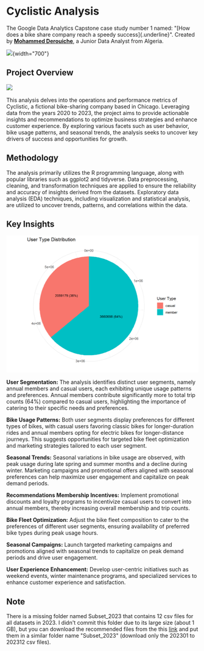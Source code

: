 # Cyclistic Analysis

The Google Data Analytics Capstone case study number 1 named: "[How does a bike share company reach a speedy success]{.underline}". Created by [**Mohammed Derouiche**](https://www.linkedin.com/in/mohammed-derouiche-8958b425a), a Junior Data Analyst from Algeria.

![](https://images.credly.com/images/d41de2b7-cbc2-47ec-bcf1-ebecbe83872f/GCC_badge_DA_1000x1000.png){width="700"}

## Project Overview

![](https://miro.medium.com/v2/resize:fit:793/1*RIRe2uwWvkKFHzB43UpYKg.png)

This analysis delves into the operations and performance metrics of Cyclistic, a fictional bike-sharing company based in Chicago. Leveraging data from the years 2020 to 2023, the project aims to provide actionable insights and recommendations to optimize business strategies and enhance customer experience. By exploring various facets such as user behavior, bike usage patterns, and seasonal trends, the analysis seeks to uncover key drivers of success and opportunities for growth.

## Methodology

The analysis primarily utilizes the R programming language, along with popular libraries such as ggplot2 and tidyverse. Data preprocessing, cleaning, and transformation techniques are applied to ensure the reliability and accuracy of insights derived from the datasets. Exploratory data analysis (EDA) techniques, including visualization and statistical analysis, are utilized to uncover trends, patterns, and correlations within the data.

## Key Insights

![](images/download.png)

**User Segmentation:** The analysis identifies distinct user segments, namely annual members and casual users, each exhibiting unique usage patterns and preferences. Annual members contribute significantly more to total trip counts (64%) compared to casual users, highlighting the importance of catering to their specific needs and preferences.

**Bike Usage Patterns:** Both user segments display preferences for different types of bikes, with casual users favoring classic bikes for longer-duration rides and annual members opting for electric bikes for longer-distance journeys. This suggests opportunities for targeted bike fleet optimization and marketing strategies tailored to each user segment.

**Seasonal Trends:** Seasonal variations in bike usage are observed, with peak usage during late spring and summer months and a decline during winter. Marketing campaigns and promotional offers aligned with seasonal preferences can help maximize user engagement and capitalize on peak demand periods.

**Recommendations Membership Incentives:** Implement promotional discounts and loyalty programs to incentivize casual users to convert into annual members, thereby increasing overall membership and trip counts.

**Bike Fleet Optimization:** Adjust the bike fleet composition to cater to the preferences of different user segments, ensuring availability of preferred bike types during peak usage hours.

**Seasonal Campaigns:** Launch targeted marketing campaigns and promotions aligned with seasonal trends to capitalize on peak demand periods and drive user engagement.

**User Experience Enhancement:** Develop user-centric initiatives such as weekend events, winter maintenance programs, and specialized services to enhance customer experience and satisfaction.

## Note

There is a missing folder named Subset_2023 that contains 12 csv files for all datasets in 2023. I didn't commit this folder due to its large size (about 1 GB), but you can download the recommended files from the this [link](https://divvy-tripdata.s3.amazonaws.com/index.html) and put them in a similar folder name "Subset_2023" (download only the 202301 to 202312 csv files).

